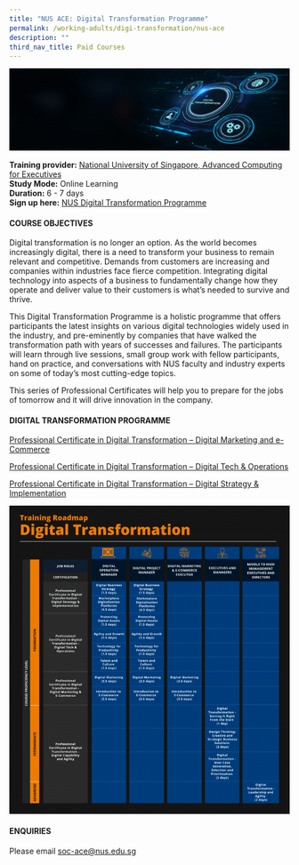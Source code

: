 ```yaml
---
title: "NUS ACE: Digital Transformation Programme"
permalink: /working-adults/digi-transformation/nus-ace
description: ""
third_nav_title: Paid Courses
---
```

![NUS Digital Transformation Programme](/images/NUS-Digi-Transformation.jpg)

**Training provider:** [National University of Singapore, Advanced Computing for Executives](https://ace.nus.edu.sg/)  
**Study Mode:** Online Learning   
**Duration:** 6 - 7 days <br>
**Sign up here:** [NUS Digital Transformation Programme](https://ace.nus.edu.sg/event/nus-digital-transformation-programme/)

#### **COURSE OBJECTIVES**

Digital transformation is no longer an option. As the world becomes increasingly digital, there is a need to transform your business to remain relevant and competitive. Demands from customers are increasing and companies within industries face fierce competition. Integrating digital technology into aspects of a business to fundamentally change how they operate and deliver value to their customers is what’s needed to survive and thrive.

This Digital Transformation Programme is a holistic programme that offers participants the latest insights on various digital technologies widely used in the industry, and pre-eminently by companies that have walked the transformation path with years of successes and failures. The participants will learn through live sessions, small group work with fellow participants, hand on practice, and conversations with NUS faculty and industry experts on some of today’s most cutting-edge topics. 

This series of Professional Certificates will help you to prepare for the jobs of tomorrow and it will drive innovation in the company.

#### **DIGITAL TRANSFORMATION PROGRAMME**

[Professional Certificate in Digital Transformation – Digital Marketing and e-Commerce](https://ace.nus.edu.sg/event/professional-certificate-in-digital-transformation-digital-marketing-and-e-commerce/)

[Professional Certificate in Digital Transformation – Digital Tech & Operations](https://ace.nus.edu.sg/event/professional-certificate-in-digital-transformation-digital-tech-operations/)

[Professional Certificate in Digital Transformation – Digital Strategy & Implementation](https://ace.nus.edu.sg/event/professional-certificate-in-digital-transformation-digital-strategy-implementation/)

![Training Roadmap for Digital Transformation](/images/Training-Roadmap-931x1024.png)

#### **ENQUIRIES**
Please email soc-ace@nus.edu.sg